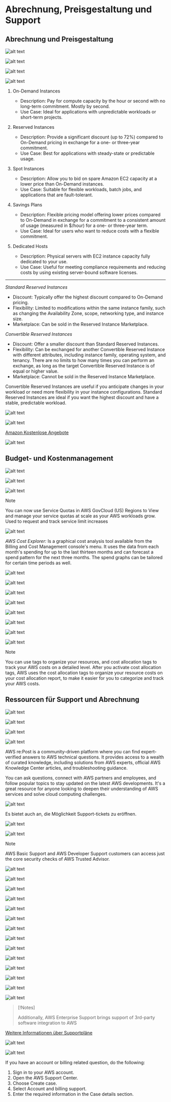 # Abrechnung, Preisgestaltung und Support

## Abrechnung und Preisgestaltung

![alt text](image.png)

![alt text](image-1.png)

![alt text](image-2.png)

![alt text](image-3.png)

1. On-Demand Instances
   - Description: Pay for compute capacity by the hour or second with no long-term commitment. Mostly by second.
   - Use Case: Ideal for applications with unpredictable workloads or short-term projects.

2. Reserved Instances
    - Description: Provide a significant discount (up to 72%) compared to On-Demand pricing in exchange for a one- or three-year commitment.
    - Use Case: Best for applications with steady-state or predictable usage.

3. Spot Instances
    - Description: Allow you to bid on spare Amazon EC2 capacity at a lower price than On-Demand instances.
    - Use Case: Suitable for flexible workloads, batch jobs, and applications that are fault-tolerant.

4. Savings Plans
    - Description: Flexible pricing model offering lower prices compared to On-Demand in exchange for a commitment to a consistent amount of usage (measured in $/hour) for a one- or three-year term.
    - Use Case: Ideal for users who want to reduce costs with a flexible commitment.

5. Dedicated Hosts
    - Description: Physical servers with EC2 instance capacity fully dedicated to your use.
    - Use Case: Useful for meeting compliance requirements and reducing costs by using existing server-bound software licenses.

---

*Standard Reserved Instances*
- Discount: Typically offer the highest discount compared to On-Demand pricing.
- Flexibility: Limited to modifications within the same instance family, such as changing the Availability Zone, scope, networking type, and instance size.
- Marketplace: Can be sold in the Reserved Instance Marketplace.

*Convertible Reserved Instances*
- Discount: Offer a smaller discount than Standard Reserved Instances.
- Flexibility: Can be exchanged for another Convertible Reserved Instance with different attributes, including instance family, operating system, and tenancy. There are no limits to how many times you can perform an exchange, as long as the target Convertible Reserved Instance is of equal or higher value.
- Marketplace: Cannot be sold in the Reserved Instance Marketplace.

Convertible Reserved Instances are useful if you anticipate changes in your workload or need more flexibility in your instance configurations. Standard Reserved Instances are ideal if you want the highest discount and have a stable, predictable workload.

![alt text](image-4.png)

![alt text](image-5.png)

[Amazon Kostenlose Angebote](https://aws.amazon.com/de/free)

![alt text](image-6.png)


## Budget- und Kostenmanagement

![alt text](image-7.png)

![alt text](image-8.png)

![alt text](image-9.png)

>[!Note]
> You can now use Service Quotas in AWS GovCloud (US) Regions to View and manage your service
> quotas at scale as your AWS workloads grow. Used to request and track service limit increases

![alt text](image-10.png)

*AWS Cost Explorer:* Is a graphical cost analysis tool available from the Billing and Cost Management console's menu. It uses the data from each month's spending for up to the last thirteen months and can forecast a spend pattern for the next three months. The spend graphs can be tailored for certain time periods as well.

![alt text](image-11.png)

![alt text](image-12.png)

![alt text](image-13.png)

![alt text](image-14.png)

![alt text](image-15.png)

![alt text](image-16.png)

![alt text](image-17.png)

![alt text](image-19.png)

>[!Note]
> You can use tags to organize your resources, and cost allocation tags to track your AWS costs on a detailed
> level. After you activate cost allocation tags, AWS uses the cost allocation tags to organize your resource
> costs on your cost allocation report, to make it easier for you to categorize and track your AWS costs.

## Ressourcen für Support und Abrechnung

![alt text](image-20.png)

![alt text](image-22.png)

![alt text](image-23.png)

![alt text](image-24.png)

AWS re:Post is a community-driven platform where you can find expert-verified answers to AWS technical questions. It provides access to a wealth of curated knowledge, including solutions from AWS experts, official AWS Knowledge Center articles, and troubleshooting guidance.

You can ask questions, connect with AWS partners and employees, and follow popular topics to stay updated on the latest AWS developments. It's a great resource for anyone looking to deepen their understanding of AWS services and solve cloud computing challenges.

![alt text](image-25.png)

Es bietet auch an, die Möglichkeit Support-tickets zu eröffnen.

![alt text](image-26.png)

![alt text](image-27.png)

>[!Note]
> AWS Basic Support and AWS Developer Support customers can access just the core security checks of AWS Trusted Advisor.

![alt text](image-28.png)

![alt text](image-29.png)

![alt text](image-30.png)

![alt text](image-32.png)

![alt text](image-33.png)

![alt text](image-34.png)

![alt text](image-36.png)

![alt text](image-37.png)

![alt text](image-38.png)

![alt text](image-39.png)

![alt text](image-40.png)

![alt text](image-41.png)

![alt text](image-42.png)

![alt text](image-43.png)

>[!Notes]
>
> Additionally, AWS Enterprise Support brings support of 3rd-party software integration to AWS

[Weitere Informationen über Supportpläne](http://aws.amazon.com/de/premiumsupport/plans)

![alt text](image-44.png)

![alt text](image-45.png)

If you have an account or billing related question, do the
following:

1. Sign in to your AWS account.
2. Open the AWS Support Center.
3. Choose Create case.
4. Select Account and billing support.
5. Enter the required information in the Case details section.

